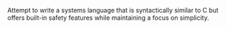 Attempt to write a systems language that is syntactically similar to C but offers built-in safety features while maintaining a focus on simplicity.

